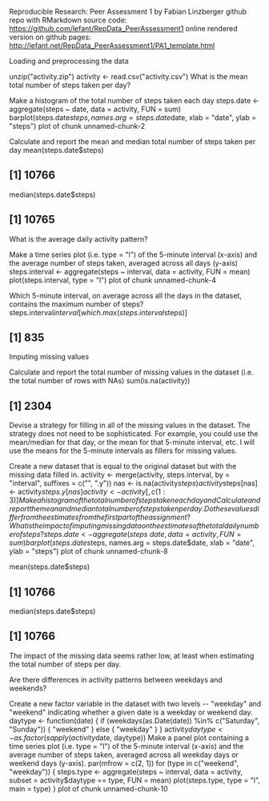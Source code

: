 Reproducible Research: Peer Assessment 1
by Fabian Linzberger
github repo with RMarkdown source code: https://github.com/lefant/RepData_PeerAssessment1
online rendered version on github pages: http://lefant.net/RepData_PeerAssessment1/PA1_template.html

Loading and preprocessing the data

unzip("activity.zip")
activity <- read.csv("activity.csv")
What is the mean total number of steps taken per day?

Make a histogram of the total number of steps taken each day
steps.date <- aggregate(steps ~ date, data = activity, FUN = sum)
barplot(steps.date$steps, names.arg = steps.date$date, xlab = "date", ylab = "steps")
plot of chunk unnamed-chunk-2

Calculate and report the mean and median total number of steps taken per day
mean(steps.date$steps)
## [1] 10766
median(steps.date$steps)
## [1] 10765
What is the average daily activity pattern?

Make a time series plot (i.e. type = "l") of the 5-minute interval (x-axis) and the average number of steps taken, averaged across all days (y-axis)
steps.interval <- aggregate(steps ~ interval, data = activity, FUN = mean)
plot(steps.interval, type = "l")
plot of chunk unnamed-chunk-4

Which 5-minute interval, on average across all the days in the dataset, contains the maximum number of steps?
steps.interval$interval[which.max(steps.interval$steps)]
## [1] 835
Imputing missing values

Calculate and report the total number of missing values in the dataset (i.e. the total number of rows with NAs)
sum(is.na(activity))
## [1] 2304
Devise a strategy for filling in all of the missing values in the dataset. The strategy does not need to be sophisticated. For example, you could use the mean/median for that day, or the mean for that 5-minute interval, etc.
I will use the means for the 5-minute intervals as fillers for missing values.

Create a new dataset that is equal to the original dataset but with the missing data filled in.
activity <- merge(activity, steps.interval, by = "interval", suffixes = c("", 
    ".y"))
nas <- is.na(activity$steps)
activity$steps[nas] <- activity$steps.y[nas]
activity <- activity[, c(1:3)]
Make a histogram of the total number of steps taken each day and Calculate and report the mean and median total number of steps taken per day. Do these values differ from the estimates from the first part of the assignment? What is the impact of imputing missing data on the estimates of the total daily number of steps?
steps.date <- aggregate(steps ~ date, data = activity, FUN = sum)
barplot(steps.date$steps, names.arg = steps.date$date, xlab = "date", ylab = "steps")
plot of chunk unnamed-chunk-8

mean(steps.date$steps)
## [1] 10766
median(steps.date$steps)
## [1] 10766
The impact of the missing data seems rather low, at least when estimating the total number of steps per day.

Are there differences in activity patterns between weekdays and weekends?

Create a new factor variable in the dataset with two levels -- "weekday" and "weekend" indicating whether a given date is a weekday or weekend day.
daytype <- function(date) {
    if (weekdays(as.Date(date)) %in% c("Saturday", "Sunday")) {
        "weekend"
    } else {
        "weekday"
    }
}
activity$daytype <- as.factor(sapply(activity$date, daytype))
Make a panel plot containing a time series plot (i.e. type = "l") of the 5-minute interval (x-axis) and the average number of steps taken, averaged across all weekday days or weekend days (y-axis).
par(mfrow = c(2, 1))
for (type in c("weekend", "weekday")) {
    steps.type <- aggregate(steps ~ interval, data = activity, subset = activity$daytype == 
        type, FUN = mean)
    plot(steps.type, type = "l", main = type)
}
plot of chunk unnamed-chunk-10
